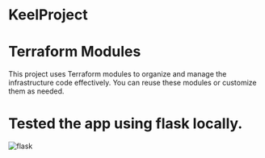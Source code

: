 # KeelProject

# Terraform Modules
This project uses Terraform modules to organize and manage the infrastructure code effectively. You can reuse these modules or customize them as needed.

# Tested the app using flask locally.

![flask](https://github.com/user-attachments/assets/2e2ed537-afa3-4c3a-8a2a-6fa16599fd30)
